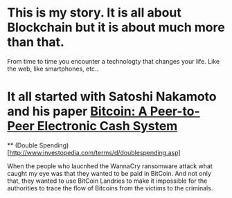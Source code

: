 # This is my story. It is all about Blockchain but it is about much more than that.
From time to time you encounter a technologty that changes your life. Like the web, like smartphones, etc..

# It all started with Satoshi Nakamoto and his paper [Bitcoin: A Peer-to-Peer Electronic Cash System](https://bitcoin.org/bitcoin.pdf)

** (Double Spending)[http://www.investopedia.com/terms/d/doublespending.asp]

When the people who laucnhed the WannaCry ransomware attack what caught my eye was that they wanted to be paid in BitCoin.
And not only that, they wanted to use BitCoin Landries to make it impossible for the authorities to trace the flow of Bitcoins from the victims to the criminals.  
